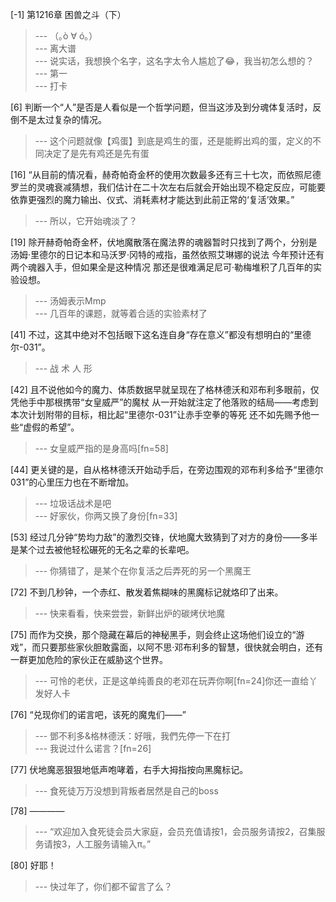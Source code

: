 
[-1] 第1216章 困兽之斗（下）
>--- （｡ò ∀ ó｡）<br>
>--- 离大谱<br>
>--- 说实话，我想换个名字，这名字太令人尴尬了😂，我当初怎么想的？<br>
>--- 第一<br>
>--- 打卡<br>

[6] 判断一个“人”是否是人看似是一个哲学问题，但当这涉及到分魂体复活时，反倒不是太过复杂的情况。
>--- 这个问题就像【鸡蛋】到底是鸡生的蛋，还是能孵出鸡的蛋，定义的不同决定了是先有鸡还是先有蛋<br>

[16] “从目前的情况看，赫奇帕奇金杯的使用次数最多还有三十七次，而依照尼德罗兰的灵魂衰减猜想，我们估计在二十次左右后就会开始出现不稳定反应，可能要依靠更强烈的魔力输出、仪式、消耗素材才能达到此前正常的‘复活’效果。”
>--- 所以，它开始魂淡了？<br>

[19] 除开赫奇帕奇金杯，伏地魔散落在魔法界的魂器暂时只找到了两个，分别是汤姆·里德尔的日记本和马沃罗·冈特的戒指，虽然依照艾琳娜的说法 今年预计还有两个魂器入手，但如果全是这种情况 那还是很难满足尼可·勒梅堆积了几百年的实验设想。
>--- 汤姆表示Mmp<br>
>--- 几百年的课题，就等着合适的实验素材了<br>

[41] 不过，这其中绝对不包括眼下这名连自身“存在意义”都没有想明白的“里德尔-031”。
>--- 战 术 人 形<br>

[42] 且不说他如今的魔力、体质数据早就呈现在了格林德沃和邓布利多眼前，仅凭他手中那根携带“女皇威严”的魔杖 从一开始就注定了他落败的结局——考虑到本次计划附带的目标，相比起“里德尔-031”让赤手空拳的等死 还不如先赐予他一些“虚假的希望”。
>--- 女皇威严指的是身高吗[fn=58]<br>

[44] 更关键的是，自从格林德沃开始动手后，在旁边围观的邓布利多给予“里德尔031”的心里压力也在不断增加。
>--- 垃圾话战术是吧<br>
>--- 好家伙，你两又换了身份[fn=33]<br>

[53] 经过几分钟“势均力敌”的激烈交锋，伏地魔大致猜到了对方的身份——多半是某个过去被他轻松碾死的无名之辈的长辈吧。
>--- 你猜错了，是某个在你复活之后弄死的另一个黑魔王<br>

[72] 不到几秒钟，一个赤红、散发着焦糊味的黑魔标记就烙印了出来。
>--- 快来看看，快来尝尝，新鲜出炉的碳烤伏地魔<br>

[75] 而作为交换，那个隐藏在幕后的神秘黑手，则会终止这场他们设立的“游戏”，而只要那些家伙胆敢露面，以阿不思·邓布利多的智慧，很快就会明白，还有一群更加危险的家伙正在威胁这个世界。
>--- 可怜的老伏，正是这单纯善良的老邓在玩弄你啊[fn=24]你还一直给丫发好人卡<br>

[76] “兑现你们的诺言吧，该死的魔鬼们——”
>--- 鄧不利多&格林德沃：好哦，我們先停一下在打<br>
>--- 我说过什么诺言？[fn=26]<br>

[77] 伏地魔恶狠狠地低声咆哮着，右手大拇指按向黑魔标记。
>--- 食死徒万万没想到背叛者居然是自己的boss<br>

[78] ————
>--- “欢迎加入食死徒会员大家庭，会员充值请按1，会员服务请按2，召集服务请按3，人工服务请输入π。”<br>

[80] 好耶！
>--- 快过年了，你们都不留言了么？<br>
